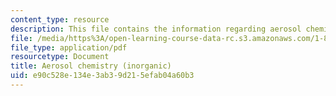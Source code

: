 ```yaml
---
content_type: resource
description: This file contains the information regarding aerosol chemistry-inorganic.
file: /media/https%3A/open-learning-course-data-rc.s3.amazonaws.com/1-84j-atmospheric-chemistry-fall-2013/e90c528e134e3ab39d215efab04a60b3_MIT1_84JF13_Lec19_inogacPrcls.pdf
file_type: application/pdf
resourcetype: Document
title: Aerosol chemistry (inorganic)
uid: e90c528e-134e-3ab3-9d21-5efab04a60b3
---
```

